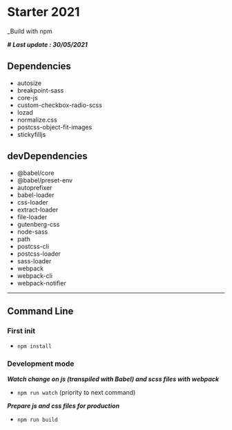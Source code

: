 # Starter 2021

_Build with npm

_**# Last update : 30/05/2021**_

## Dependencies

- autosize
- breakpoint-sass
- core-js
- custom-checkbox-radio-scss
- lozad
- normalize.css
- postcss-object-fit-images
- stickyfilljs

## devDependencies

- @babel/core
- @babel/preset-env
- autoprefixer
- babel-loader
- css-loader
- extract-loader
- file-loader
- gutenberg-css
- node-sass
- path
- postcss-cli
- postcss-loader
- sass-loader
- webpack
- webpack-cli
- webpack-notifier

---

## Command Line

### First init

- `npm install`

### Development mode

_**Watch change on js (transpiled with Babel) and scss files with webpack**_

- `npm run watch` (priority to next command)

_**Prepare js and css files for production**_

- `npm run build`
